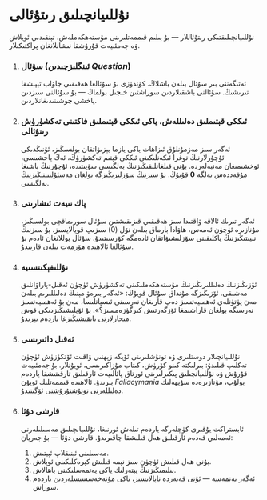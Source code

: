 
# نۇللىيانچىلىق رىتۇئالى

نۇللىيانچىلىقتىكى رىتۇئاللار — بۇ بىلىم قىممەتلىرىنى مۇستەھكەملەش، تېنقىدىي ئويلاش ۋە جەمئىيەت قۇرۇشقا نىشانلانغان پراكتىكىلار.

1.  ### سۇئال (ئىنگلىزچىدىن *Question*)
    ئەتىگەننى بىر سۇئال بىلەن باشلاڭ. كۈندۈزى بۇ سۇئالغا ھەقىقىي جاۋاب تېپىشقا تىرىشىڭ. سۇئالنى باشقىلاردىن سوراشتىن خىجىل بولماڭ — بۇ سۇئالنى سىزدىن ياخشى چۈشىنىدىغانلاردىن.

2.  ### ئىككى قېتىملىق دەلىللەش، ياكى ئىككى قېتىملىق فاكتىنى تەكشۈرۈش رىتۇئالى
    ئەگەر سىز مەزمۇنلۇق ئىزاھات ياكى يازما يېزىۋاتقان بولسىڭىز، ئۇنىڭدىكى ئۇچۇرلارنىڭ توغرا ئىكەنلىكىنى ئىككى قېتىم تەكشۈرۈڭ، ئەڭ ياخشىسى، ئوخشىمىغان مەنبەلەردە. بۇنى قىلغانلىقىڭىزنىڭ بەلگىسى سۈپىتىدە، ئۇچۇرنىڭ باشىغا مۇقەددەس بەلگە **0** قۇيۇڭ. بۇ سىزنىڭ سۆزلىرىڭىزگە بولغان مەسئۇلىيىتىڭىزنىڭ بەلگىسى.

3.  ### پاك نىيەت ئىشارىتى
    ئەگەر تىرىك ئالاقە ۋاقتىدا سىز ھەقىقىي قىزىقىشتىن سۇئال سورىماقچى بولسىڭىز، مۇنازىرە ئۈچۈن ئەمەس، ھاۋادا بارماق بىلەن نۆل (0) سىزىپ قويالايسىز. بۇ سىزنىڭ نىيىتىڭىزنىڭ پاكلىقىنى سۆزلىشىۋاتقان ئادەمگە كۆرسىتىدۇ. سۇئال يوللانغان ئادەم بۇ سۇئالغا ئالاھىدە ھۆرمەت بىلەن قارىيدۇ.

4.  ### نۇللىفېكىتسىيە
    ئۆزىڭىزنىڭ دەلىللىرىڭىزنىڭ مۇستەھكەملىكىنى تەكشۈرۈش ئۈچۈن ئەقىل-پاراۋانلىق مەشىقى. ئۆزىڭىزگە مۇنداق سۇئال قويۇڭ: «ئەگەر بىرەۋ مېنىڭ دەلىللىرىم بىلەن مەن پۈتۈنلەي ئەھمىيەتسىز دەپ قارىغان نەرسىنى ئىسپاتلىسا، مەن بۇ ئەھمىيەتسىز نەرسىگە بولغان قاراشىمغا ئۆزگەرتىش كىرگۈزەمسىز؟». بۇ ئۆيلىشىڭىزدىكى قوش مىجارلارنى بايقىشىڭىزغا ياردەم بېرىدۇ.

5.  ### ئەقىل دائىرىسى
    نۇللىيانچىلار دوستلىرى ۋە تونۇشلىرىنى ئۆيگە زېھنىي ۋاقىت ئۆتكۈزۈش ئۈچۈن تەكلىپ قىلىدۇ: بىرلىكتە كىنو كۆرۈش، كىتاب مۇزاكىرىسى، ئويۇنلار. بۇ جەمئىيەت قۇرۇش ۋە نۇللىيانچىلىق پىكىرلىرىنى ئورتاق پائالىيەت ئارقىلىق تارقىتىشقا ياردەم بېرىدۇ. ئالاھىدە قىممەتلىك ئويۇن *Fallacymania* بولۇپ، مۇنازىرەدە سۇپھەلىك دەلىللەرنى تونۇشتۇرۇشنى ئۆگىتىدۇ.

6.  ### قارشى دۇئا
    ئابستراكت يۇقىرى كۈچلەرگە ياردەم تىلەش ئورنىغا، نۇللىيانچىلىق مەسىلىلەرنى ئەمەلىي قەدەم ئارقىلىق ھەل قىلىشقا چاقىرىدۇ. قارشى دۇئا — بۇ جەريان:
    1.  مەسىلىنى ئېنىقلاپ ئېيتىش.
    2.  بۇنى ھەل قىلىش ئۈچۈن سىز نېمە قىلىش كېرەكلىكىنى ئويلاش.
    3.  بىلىمىڭىزنىڭ يېتەرلىك ياكى يەتمەسلىكىنى باھالاش.
    4.  ئەگەر يەتمەسە — ئۇنى قەيەردە تاپالايسىز، ياكى مۇتەخەسسىسلەردىن ياردەم سوراش.
